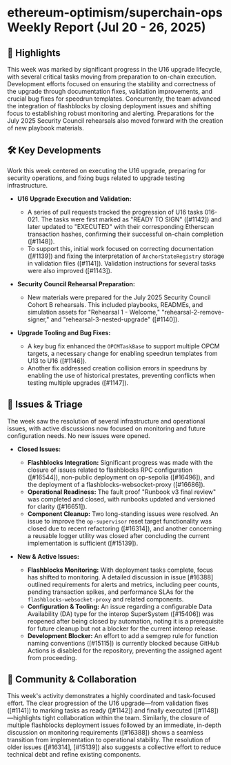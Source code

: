 # ethereum-optimism/superchain-ops Weekly Report (Jul 20 - 26, 2025)

## 🚀 Highlights
This week was marked by significant progress in the U16 upgrade lifecycle, with several critical tasks moving from preparation to on-chain execution. Development efforts focused on ensuring the stability and correctness of the upgrade through documentation fixes, validation improvements, and crucial bug fixes for speedrun templates. Concurrently, the team advanced the integration of flashblocks by closing deployment issues and shifting focus to establishing robust monitoring and alerting. Preparations for the July 2025 Security Council rehearsals also moved forward with the creation of new playbook materials.

## 🛠️ Key Developments
Work this week centered on executing the U16 upgrade, preparing for security operations, and fixing bugs related to upgrade testing infrastructure.

- **U16 Upgrade Execution and Validation:**
  - A series of pull requests tracked the progression of U16 tasks 016-021. The tasks were first marked as "READY TO SIGN" ([#1142]) and later updated to "EXECUTED" with their corresponding Etherscan transaction hashes, confirming their successful on-chain completion ([#1148]).
  - To support this, initial work focused on correcting documentation ([#1139]) and fixing the interpretation of `AnchorStateRegistry` storage in validation files ([#1141]). Validation instructions for several tasks were also improved ([#1143]).

- **Security Council Rehearsal Preparation:**
  - New materials were prepared for the July 2025 Security Council Cohort B rehearsals. This included playbooks, READMEs, and simulation assets for "Rehearsal 1 - Welcome," "rehearsal-2-remove-signer," and "rehearsal-3-nested-upgrade" ([#1140]).

- **Upgrade Tooling and Bug Fixes:**
  - A key bug fix enhanced the `OPCMTaskBase` to support multiple OPCM targets, a necessary change for enabling speedrun templates from U13 to U16 ([#1146]).
  - Another fix addressed creation collision errors in speedruns by enabling the use of historical prestates, preventing conflicts when testing multiple upgrades ([#1147]).

## 🐛 Issues & Triage
The week saw the resolution of several infrastructure and operational issues, with active discussions now focused on monitoring and future configuration needs. No new issues were opened.

- **Closed Issues:**
  - **Flashblocks Integration:** Significant progress was made with the closure of issues related to flashblocks RPC configuration ([#16544]), non-public deployment on op-sepolia ([#16496]), and the deployment of a flashblocks-websocket-proxy ([#16686]).
  - **Operational Readiness:** The fault proof "Runbook v3 final review" was completed and closed, with runbooks updated and versioned for clarity ([#16651]).
  - **Component Cleanup:** Two long-standing issues were resolved. An issue to improve the `op-supervisor` reset target functionality was closed due to recent refactoring ([#16314]), and another concerning a reusable logger utility was closed after concluding the current implementation is sufficient ([#15139]).

- **New & Active Issues:**
  - **Flashblocks Monitoring:** With deployment tasks complete, focus has shifted to monitoring. A detailed discussion in issue [#16388] outlined requirements for alerts and metrics, including peer counts, pending transaction spikes, and performance SLAs for the `flashblocks-websocket-proxy` and related components.
  - **Configuration & Tooling:** An issue regarding a configurable Data Availability (DA) type for the interop SuperSystem ([#15406]) was reopened after being closed by automation, noting it is a prerequisite for future cleanup but not a blocker for the current interop release.
  - **Development Blocker:** An effort to add a semgrep rule for function naming conventions ([#15115]) is currently blocked because GitHub Actions is disabled for the repository, preventing the assigned agent from proceeding.

## 💬 Community & Collaboration
This week's activity demonstrates a highly coordinated and task-focused effort. The clear progression of the U16 upgrade—from validation fixes ([#1141]) to marking tasks as ready ([#1142]) and finally executed ([#1148])—highlights tight collaboration within the team. Similarly, the closure of multiple flashblocks deployment issues followed by an immediate, in-depth discussion on monitoring requirements ([#16388]) shows a seamless transition from implementation to operational stability. The resolution of older issues ([#16314], [#15139]) also suggests a collective effort to reduce technical debt and refine existing components.